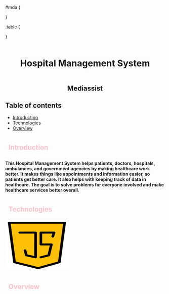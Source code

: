 
  
  #mda {
    
  }
  
  .table {
    
  }


# <div style="text-align: center; position: relative;padding: 20px;">Hospital Management System</div>

## <p style="text-align: center;"> Mediassist </p>

## Table of contents
* [Introduction](#introduction)
* [Technologies](#technologies)
* [Overview](#overview)

## <div style="padding: 10px;margin: 10px 0;font-weight: bold; color: pink;"> Introduction </div>
#### <p>This Hospital Management System helps patients, doctors, hospitals, ambulances, and government agencies by making healthcare work better. It makes things like appointments and information easier, so patients get better care. It also helps with keeping track of data in healthcare. The goal is to solve problems for everyone involved and make healthcare services better overall.</p>
## <div  style="padding: 10px;margin: 10px 0;font-weight: bold; color: pink;"> Technologies </div> 

 
<img src="assets/images/java-script.png" alt="JavaScript" style="width: 200px; height: 150px;">


	
## <div  style="padding: 10px;margin: 10px 0;font-weight: bold; color: pink;"> Overview</div> 
